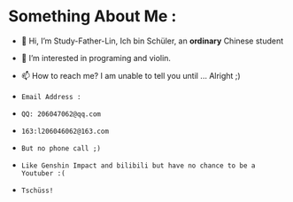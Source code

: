 # Something About Me :
- 👋 Hi, I’m Study-Father-Lin, Ich bin Schüler, an __ordinary__ Chinese student
- 👀 I’m interested in programing and violin.
- 📫 How to reach me? I am unable to tell you until ... Alright ;)

-     Email Address : 
-     QQ: 206047062@qq.com
-     163:l206046062@163.com
-     But no phone call ;)
-     Like Genshin Impact and bilibili but have no chance to be a Youtuber :(
-     Tschüss!

